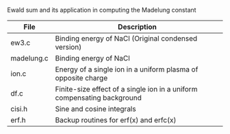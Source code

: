 Ewald sum and its application in computing the Madelung constant


File        | Description
------------|----------------------------
ew3.c       |  Binding energy of NaCl (Original condensed version)
madelung.c  |  Binding energy of NaCl
ion.c       |  Energy of a single ion in a uniform plasma of opposite charge
df.c        |  Finite-size effect of a single ion in a uniform compensating background
cisi.h      |  Sine and cosine integrals
erf.h       |  Backup routines for erf(x) and erfc(x)

